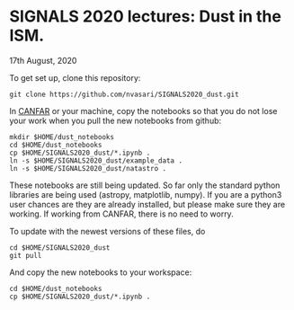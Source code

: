 # SIGNALS 2020 lectures: Dust in the ISM.
17th August, 2020

To get set up, clone this repository:

	git clone https://github.com/nvasari/SIGNALS2020_dust.git

In [CANFAR](https://signals.canfar.net/) or your machine, copy the notebooks so that you do not
lose your work when you pull the new notebooks from github:

	mkdir $HOME/dust_notebooks
	cd $HOME/dust_notebooks
	cp $HOME/SIGNALS2020_dust/*.ipynb .
	ln -s $HOME/SIGNALS2020_dust/example_data .
	ln -s $HOME/SIGNALS2020_dust/natastro .

These notebooks are still being updated. So far only the standard
python libraries are being used (astropy, matplotlib, numpy). If you
are a python3 user chances are they are already installed, but please
make sure they are working. If working from CANFAR, there is no need
to worry.

To update with the newest versions of these files, do

	cd $HOME/SIGNALS2020_dust
	git pull

And copy the new notebooks to your workspace:

	cd $HOME/dust_notebooks
	cp $HOME/SIGNALS2020_dust/*.ipynb .

